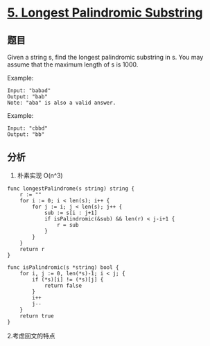 # [5. Longest Palindromic Substring](https://leetcode.com/problems/longest-palindromic-substring/)

## 题目
Given a string s, find the longest palindromic substring in s. You may assume that the maximum length of s is 1000.

Example:
```
Input: "babad"
Output: "bab"
Note: "aba" is also a valid answer.
```
Example:
```
Input: "cbbd"
Output: "bb"
```
## 分析
1. 朴素实现 O(n^3)
```
func longestPalindrome(s string) string {
	r := ""
	for i := 0; i < len(s); i++ {
		for j := i; j < len(s); j++ {
			sub := s[i : j+1]
			if isPalindromic(&sub) && len(r) < j-i+1 {
				r = sub
			}
		}
	}
	return r
}

func isPalindromic(s *string) bool {
	for i, j := 0, len(*s)-1; i < j; {
		if (*s)[i] != (*s)[j] {
			return false
		}
		i++
		j--
	}
	return true
}

```
2.考虑回文的特点<br>
```
```
